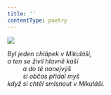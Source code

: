 ```yaml
---
title: ''
contentType: poetry
---
```


<section>

![](../Images/068.jpg)

_Byl jeden chlápek v Mikuláši,  
a ten se živil hlavně kaší  
         a do té nanejvýš  
         si občas přidal myš  
když si chtěl smlsnout v Mikuláši._

</section>
